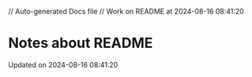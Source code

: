 // Auto-generated Docs file
// Work on README at 2024-08-16 08:41:20
# Notes about README
Updated on 2024-08-16 08:41:20
